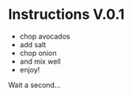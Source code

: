 # Instructions V.0.1

- chop avocados
- add salt
- chop onion
- and mix well
- enjoy!

Wait a second...
